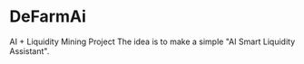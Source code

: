 # DeFarmAi
AI + Liquidity Mining Project The idea is to make a simple "AI Smart Liquidity Assistant". 
